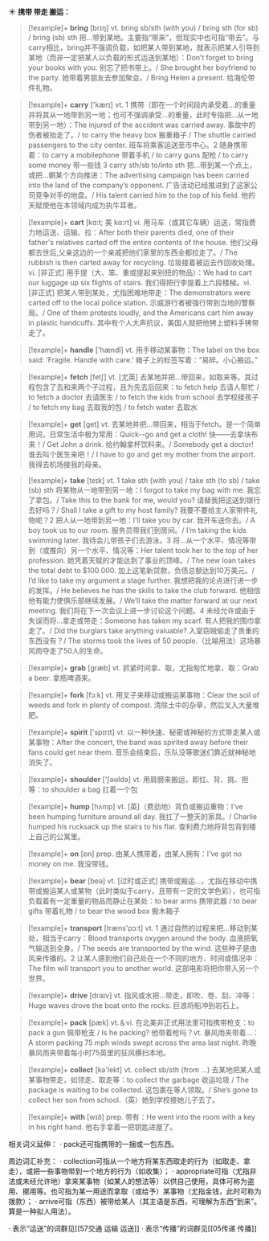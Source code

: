 ☀ <span class="category">**携带 带走 搬运：**</span>
>[!example]+ <span class="vocabulary">**bring**</span> [brɪŋ] 
> <span class="definition">vt. bring sb/sth (with you) / bring sth (for sb) / bring (sb) sth 把…带到某地。主要指“带来”，但现实中也可指“带去”。与carry相比，bring并不强调负载，如把某人带到某地，就表示把某人引导到某地（而非一定把某人以负载的形式运送到某地）：</span>Don’t forget to bring your books with you. 别忘了把书带上。/ She brought her boyfriend to the party. 她带着男朋友去参加聚会。/ Bring Helen a present. 给海伦带件礼物。

>[!example]+ <span class="vocabulary">**carry**</span> ['kærɪ] 
> <span class="definition">vt. 1 携带（即在一个时间段内承受着…的重量并将其从一地带到另一地；也可不强调承受…的重量，此时专指把…从一地带到另一地）：</span>The injured of the accident was carried away. 事故中的伤者被抬走了。/ to carry the heavy box 搬重箱子 / The shuttle carried passengers to the city center. 班车将乘客运送至市中心。<span class="definition">2 随身携带着：</span>to carry a mobilephone 带着手机 / to carry guns 配枪 / to carry some money 带一些钱 <span class="definition">3 carry sth/sb to/into sth 把…带到某一个点上，或把…朝某个方向推进：</span>The advertising campaign has been carried into the land of the company’s opponent. 广告活动已经推进到了这家公司竞争对手的地盘。/ His talent carried him to the top of his field. 他的天赋使他在本领域内成为执牛耳者。
           
>[!example]+ <span class="vocabulary">**cart**</span> [kɑ:t; 美 kɑ:rt]
> <span class="definition">vi. 用马车（或其它车辆）运送，常指费力地运送、运输、拉：</span>After both their parents died, one of their father's relatives carted off the entire contents of the house. 他们父母都去世后,父亲这边的一个亲戚把他们家里的东西全都拉走了。/ The rubbish is then carted away for recycling. 垃圾接着被运去作回收处理。<span class="definition">vi. [非正式] 用手提（大、笨、重或提起来别扭的物品）：</span>We had to cart our luggage up six flights of stairs. 我们得把行李提着上六段楼梯。<span class="definition">vi. [非正式] 把某人带到某处，尤指困难地带走：</span>The demonstrators were carted off to the local police station. 示威游行者被强行带到当地的警察局。/ One of them protests loudly, and the Americans cart him away in plastic handcuffs. 其中有个人大声抗议，美国人就把他铐上塑料手铐带走了。

>[!example]+ <span class="vocabulary">**handle**</span> ['hændl] 
> <span class="definition">vt. 用手移动某事物：</span>The label on the box said: ‘Fragile. Handle with care.’ 箱子上的标签写着：“易碎。小心搬运。”

>[!example]+ <span class="vocabulary">**fetch**</span> [fetʃ] 
> <span class="definition">vt. [尤英] 去某地并把…带回来，如取来等。其过程包含了去和来两个子过程，且为先去后回来：</span>to fetch help 去请人帮忙 / to fetch a doctor 去请医生 / to fetch the kids from school 去学校接孩子 / to fetch my bag 去取我的包 / to fetch water 去取水

>[!example]+ <span class="vocabulary">**get**</span> [ɡet] 
> <span class="definition">vt. 去某地并把…带回来，相当于fetch。是一个简单用词，日常生活中极为常用：</span>Quick--go and get a cloth! 快——去拿块布来！/ Get John a drink. 给约翰拿杯饮料来。/ Somebody get a doctor! 谁去叫个医生来吧！/ I have to go and get my mother from the airport. 我得去机场接我的母亲。
           
>[!example]+ <span class="vocabulary">**take**</span> [teɪk] 
> <span class="definition">vt. 1 take sth (with you) / take sth (to sb) / take (sb) sth 将某物从一地带到另一地：</span>I forgot to take my bag with me. 我忘了拿包。/ Take this to the bank for me, would you? 请替我把这送到银行去好吗？/ Shall I take a gift to my host family? 我要不要给主人家带件礼物呢？<span class="definition">2 把人从一地带到另一地：</span>I’ll take you by car. 我开车送你去。/ A boy took us to our room. 服务员带我们到房间。/ I’m taking the kids swimming later. 我待会儿带孩子们去游泳。<span class="definition">3 将…从一个水平、情况等带到（或推向）另一个水平、情况等：</span>Her talent took her to the top of her profession. 她凭着天赋的才能达到了事业的顶峰。/ The new loan takes the total debt to $100 000. 加上这笔新贷款，负债总额达到10万美元。/ I’d like to take my argument a stage further. 我想把我的论点进行进一步的发挥。/ He believes he has the skills to take the club forward. 他相信他有能力使俱乐部继续发展。/ We’ll take the matter forward at our next meeting. 我们将在下一次会议上进一步讨论这个问题。<span class="definition">4 未经允许或由于失误而将…拿走或带走：</span>Someone has taken my scarf. 有人把我的围巾拿走了。/ Did the burglars take anything valuable? 入室窃贼偷走了贵重的东西没有？/ The storms took the lives of 50 people.（比喻用法）这场暴风雨夺走了50人的生命。
           
>[!example]+ <span class="vocabulary">**grab**</span> [græb]
> <span class="definition">vt. 抓紧时间拿、取，尤指匆忙地拿、取：</span>Grab a beer. 拿瓶啤酒来。

>[!example]+ <span class="vocabulary">**fork**</span> [fɔ:k] 
> <span class="definition">vt. 用叉子来移动或搬运某事物：</span>Clear the soil of weeds and fork in plenty of compost. 清除土中的杂草，然后叉入大量堆肥。

>[!example]+ <span class="vocabulary">**spirit**</span> ['spɪrɪt] 
> <span class="definition">vt. 以一种快速、秘密或神秘的方式带走某人或某事物：</span>After the concert, the band was spirited away before their fans could get near them. 音乐会结束后，乐队没等歌迷们靠近就神秘地消失了。

>[!example]+ <span class="vocabulary">**shoulder**</span> ['ʃəʊldə] 
> <span class="definition">vt. 用肩膀来搬运，即扛、背、挑、担等：</span>to shoulder a bag 扛着一个包
           
>[!example]+ <span class="vocabulary">**hump**</span> [hʌmp]
> <span class="definition">vt. [英]（费劲地）背负或搬运重物：</span>I've been humping furniture around all day. 我扛了一整天的家具。/ Charlie humped his rucksack up the stairs to his flat. 查利费力地将背包背到楼上自己的公寓里。

>[!example]+ <span class="vocabulary">**on**</span> [ɒn] 
> <span class="definition">prep. 由某人携带着，由某人拥有：</span>I’ve got no money on me. 我没带钱。

>[!example]+ <span class="vocabulary">**bear**</span> [beə] 
> <span class="definition">vt. [过时或正式] 携带或搬运…，尤指在移动中携带或搬运某人或某物（此时类似于carry，且带有一定的文学色彩），也可指负载着有一定重量的物品而静止在某处：</span>to bear arms 携带武器 / to bear gifts 带着礼物 / to bear the wood box 搬木箱子

>[!example]+ <span class="vocabulary">**transport**</span> [træns'pɔ:t] 
> <span class="definition">vt. 1 通过自然的过程来把…移动到某处，相当于carry：</span>Blood transports oxygen around the body. 血液把氧气输送到全身。/ The seeds are transported by the wind. 这些种子是由风来传播的。<span class="definition">2 让某人感到他们自己处在一个不同的地方、时间或情况中：</span>The film will transport you to another world. 这部电影将把你带入另一个世界。

>[!example]+ <span class="vocabulary">**drive**</span> [draɪv] 
> <span class="definition">vt. 指风或水把…带走，即吹、卷、刮、冲等：</span>Huge waves drove the boat onto the rocks. 巨浪将船冲到岩石上。 

>[!example]+ <span class="vocabulary">**pack**</span> [pæk] 
> <span class="definition">vt.＆vi. 在北美非正式用法里可指携带枪支：</span>to pack a gun 佩带枪支 / Is he packing? 他带着枪吗？<span class="definition">vt. 暴风雨夹带着…：</span>A storm packing 75 mph winds swept across the area last night. 昨晚暴风雨夹带着每小时75英里的狂风横扫本地。

>[!example]+ <span class="vocabulary">**collect**</span> [kə'lekt] 
> <span class="definition">vt. collect sb/sth (from ...) 去某地把某人或某事物带走，如领走、取走等：</span>to collect the garbage 收运垃圾 / The package is waiting to be collected. 这包裹在等人领取。/ She’s gone to collect her son from school.（英）她到学校接她儿子去了。

>[!example]+ <span class="vocabulary">**with**</span> [wɪð] 
> <span class="definition">prep. 带有：</span>He went into the room with a key in his right hand. 他右手拿着一把钥匙进屋了。

相关词义延伸：
· pack还可指携带的一捆或一包东西。

周边词汇补充：
· collection可指从一个地方将某东西取走的行为（如取走、拿走），或把一些事物带到一个地方的行为（如收集）；
· appropriate可指（尤指非法或未经允许地）拿来某事物（如某人的想法等）以供自己使用，具体可称为盗用、挪用等。也可指为某一用途而拿取（或给予）某事物（尤指金钱，此时可称为拨款）；
· arrive可指（东西）被带给某人（其主语是东西，可理解为东西“到来”。算是一种拟人用法）。

· 表示“运送”的词群见[[57交通 运输 运送]]
· 表示“传播”的词群见[[05传递 传播]]
